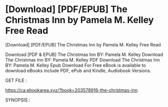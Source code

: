 # [Download] [PDF/EPUB] The Christmas Inn by Pamela M. Kelley Free Read
[Download] [PDF/EPUB] The Christmas Inn by Pamela M. Kelley Free Read

Download [PDF & EPUB] The Christmas Inn BY: Pamela M. Kelley Download The Christmas Inn BY: Pamela M. Kelley PDF Download The Christmas Inn BY: Pamela M. Kelley Epub Download For Free eBook is available to download eBooks include PDF, ePub and Kindle, Audiobook Versions.

GET FILE :

https://ca.ebookarea.xyz/?book=203578916-the-christmas-inn

SYNOPSIS : 


